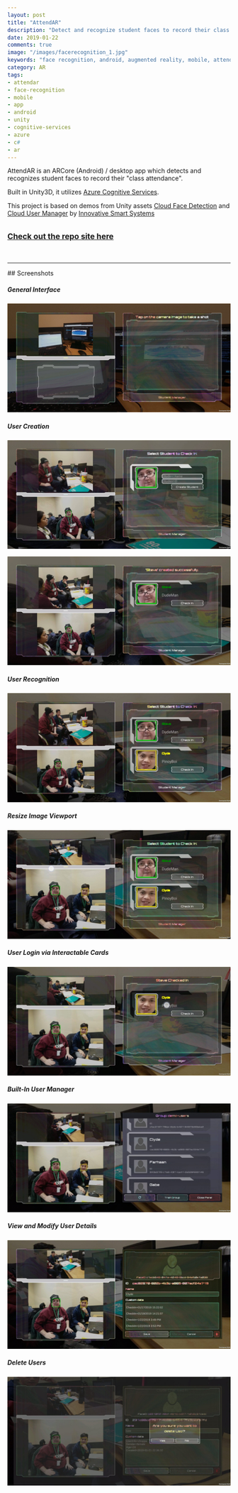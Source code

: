 ```yaml
---
layout: post
title: "AttendAR"
description: "Detect and recognize student faces to record their class attendance"
date: 2019-01-22
comments: true
image: "/images/facerecognition_1.jpg"
keywords: "face recognition, android, augmented reality, mobile, attendar, thatxrguy, ar, thatchocolateguy"
category: AR
tags:
- attendar
- face-recognition
- mobile
- app
- android
- unity
- cognitive-services
- azure
- c#
- ar
---
```


AttendAR is an ARCore (Android) / desktop app which detects and recognizes student faces to record their "class attendance".

Built in Unity3D, it utilizes <a href="https://azure.microsoft.com/en-us/services/cognitive-services/directory/" target="_blank" >Azure Cognitive Services</a>.

This project is based on demos from Unity assets <a href="https://assetstore.unity.com/packages/tools/ai/cloud-face-detection-54489" target="_blank">Cloud Face Detection</a> and <a href="https://assetstore.unity.com/packages/tools/ai/cloud-user-manager-61391" target="_blank">Cloud User Manager</a> by <a href="https://assetstore.unity.com/publishers/18913" target="_blank">Innovative Smart Systems</a>

## <small><a href="https://thatchocolateguy.github.io/AttendAR/" target="_blank">Check out the repo site here</a></small>
<br>
<hr>
<!-- Include Video Walktrhough -->
## Screenshots
<h5>General Interface</h5>

![Interface](/Screenshots/Screenshot_20190122-154856_AttendAR.jpg?raw=true "Interface")

<h5>User Creation</h5>

![User Creation](/Screenshots/Screenshot_20190122-155004_AttendAR.jpg?raw=true "User Creation")

![User Creation Confirmation](/Screenshots/Screenshot_20190122-155049_AttendAR.jpg?raw=true "User Creation Confirmation")

<h5>User Recognition</h5>

![User Recognition](/Screenshots/Screenshot_20190122-155138_AttendAR.jpg?raw=true "User Recognition")

<h5>Resize Image Viewport</h5>

![Resize Image Viewport](/Screenshots/Screenshot_20190122-155229_AttendAR.jpg?raw=true "Resize Image Viewport")

<h5>User Login via Interactable Cards</h5>

![User Login](/Screenshots/Screenshot_20190122-155302_AttendAR.jpg?raw=true "User Login")

<h5>Built-In User Manager</h5>

![User Manager](/Screenshots/Screenshot_20190122-155332_AttendAR.jpg?raw=true "User Manager")

<h5>View and Modify User Details</h5>

![User Details](/Screenshots/Screenshot_20190122-155458_AttendAR.jpg?raw=true "User Details")

<h5>Delete Users</h5>

![Delete User](/Screenshots/Screenshot_20190122-155531_AttendAR.jpg?raw=true "Delete User")

